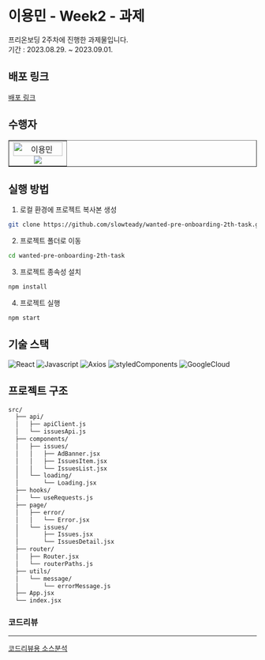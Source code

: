 # 이용민 - Week2 - 과제

프리온보딩 2주차에 진행한 과제물입니다.  
기간 : 2023.08.29. ~ 2023.09.01.  

## 배포 링크

[배포 링크](https://wanted-pre-onboarding-0213.du.r.appspot.com/)

## 수행자

<table border>
  <tbody>
    <tr>
      <td align="center" width="100px">
        <img width="100%" src="https://avatars.githubusercontent.com/u/68311202?s=96&v=4" alt="이용민"/>
        <a href="https://github.com/slowteady">
          <img src="https://img.shields.io/badge/이용민-1E90FF?style=flat-round&logo=GitHub&logoColor=white"/>
        </a>
      </td>
     </tr>
  </tbody>
</table>

## 실행 방법

1. 로컬 환경에 프로젝트 복사본 생성

```bash
git clone https://github.com/slowteady/wanted-pre-onboarding-2th-task.git
```

2. 프로젝트 폴더로 이동

```bash
cd wanted-pre-onboarding-2th-task
```

3. 프로젝트 종속성 설치

```bash
npm install
```

4. 프로젝트 실행

```bash
npm start
```

## 기술 스택

![React](https://img.shields.io/badge/ReactJS-61DAFB?style=for-the-badge&logo=React&logoColor=white)
![Javascript](https://img.shields.io/badge/Javascript-F7DF1E?style=for-the-badge&logo=Javascript&logoColor=white)
![Axios](https://img.shields.io/badge/Axios-5A29E4?style=for-the-badge&logo=Axios&logoColor=white)
![styledComponents](https://img.shields.io/badge/styledComponents-DB7093?style=for-the-badge&logo=styledComponents&logoColor=white)
![GoogleCloud](https://img.shields.io/badge/GoogleCloud-4285F4?style=for-the-badge&logo=GoogleCloud&logoColor=white)

## 프로젝트 구조

```bash
src/
  ├── api/
  │   ├── apiClient.js
  │   └── issuesApi.js
  ├── components/
  │   ├── issues/
  │   │   ├── AdBanner.jsx
  │   │   ├── IssuesItem.jsx
  │   │   └── IssuesList.jsx
  │   └── loading/
  │       └── Loading.jsx
  ├── hooks/
  │   └── useRequests.js
  ├── page/
  │   ├── error/
  │   │   └── Error.jsx
  │   └── issues/
  │       ├── Issues.jsx
  │       └── IssuesDetail.jsx
  ├── router/
  │   ├── Router.jsx
  │   └── routerPaths.js
  ├── utils/
  │   └── message/
  │       └── errorMessage.js
  ├── App.jsx
  └── index.jsx
```

### 코드리뷰  

---

[코드리뷰용 소스분석](https://github.com/slowteady/wanted-pre-onboarding-2th-task/blob/main/source-guide.md)
